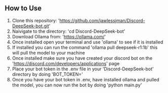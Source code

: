 ## How to Use
1. Clone this repository: 'https://github.com/jawlessjman/Discord-DeepSeek-bot.git'
2. Naivigate to the directory: 'cd Discord-DeepSeek-bot'
3. Download Ollama from: 'https://ollama.com/'
4. Once installed open your terminal and use 'ollama' to see if it is installed
5. If installed you can run the command 'ollama pull deepseek-r1:1b' this will pull the model to your machine
6. Once installed make sure you have created your discord bot on the 'https://discord.com/developers/applications' page
7. Place your bot token in the .env file in your 'Discord-DeepSeek-bot' directory by doing 'BOT_TOKEN=<Bot Token>'
8. Once you have your bot token in .env, have installed ollama and pulled the model, you can now run the bot by doing 'python main.py'
